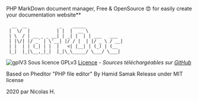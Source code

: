 PHP MarkDown document manager, Free &amp; OpenSource :heart_eyes: for easily create your documentation website**
```
  __  __            _    _____             
 |  \/  |          | |  |  __ \            
 | \  / | __ _ _ __| | _| |  | | ___   ___ 
 | |\/| |/ _` | \'__| |/ / |  | |/ _ \ / __|
 | |  | | (_| | |  |   <| |__| | (_) | (__ 
 |_|  |_|\__,_|_|  |_|\_\_____/ \___/ \___|
```                                      

![gplV3](https://www.gnu.org/graphics/gplv3-127x51.png) Sous licence GPLv3 [Licence](/special/gpl-3.0.md) - *Sources téléchargéables sur [GitHub](https://github.com/dahut87/MarkDoc)*

Based on Pheditor "PHP file editor" By Hamid Samak Release under MIT license

2020 par Nicolas H.
